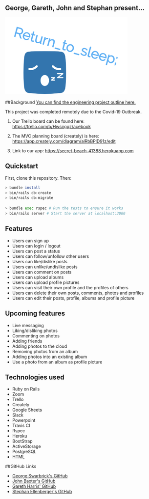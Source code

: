 ## George, Gareth, John and Stephan present…


![acebook-return-to-_sleep-;](/images/logo.png "Logo Title Text 1")





##Background
[You can find the engineering project outline here.](https://github.com/makersacademy/course/tree/master/engineering_projects/rails)

This project was completed remotely due to the Covid-19 Outbreak. 


1. Our Trello board can be found here: 
https://trello.com/b/Hwsirgqz/acebook

2. The MVC planning board (creately) is here: 
https://app.creately.com/diagram/alRbBPlD91z/edit

3. Link to our app:
https://secret-beach-41388.herokuapp.com

## Quickstart

First, clone this repository. Then:

```bash
> bundle install
> bin/rails db:create
> bin/rails db:migrate

> bundle exec rspec # Run the tests to ensure it works
> bin/rails server # Start the server at localhost:3000
```
## Features
- Users can sign up
- Users can login / logout
- Users can post a status
- Users can follow/unfollow other users
- Users can like/dislike posts
- Users can unlike/undislike posts
- Users can comment on posts
- Users can upload albums
- Users can upload profile pictures
- Users can visit their own profile and the profiles of others
- Users can delete their own posts, comments, photos and profiles
- Users can edit their posts, profile, albums and profile picture

## Upcoming features
- Live messaging
- Liking/disliking photos
- Commenting on photos
- Adding friends
- Adding photos to the cloud
- Removing photos from an album
- Adding photos into an existing album
- Use a photo from an album as profile picture

## Technologies used
- Ruby on Rails
- Zoom
- Trello
- Creately
- Google Sheets
- Slack
- Powerpoint
- Travis CI
- Rspec
- Heroku
- BootStrap
- ActiveStorage
- PostgreSQL
- HTML

##GitHub Links
- [George Swarbrick's GitHub](https://github.com/Swarbzz)
- [John Baxter's GitHub](https://github.com/john-baxter)
- [Gareth Harris' GitHub](https://github.com/gdharris1000)
- [Stephan Ellenberger's GitHub](https://github.com/stellenberger)